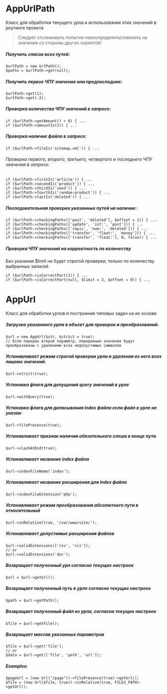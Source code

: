 # AppUrlPath

Класс для обработки текущего урла и использования этих значений в роутинге проекта
> Следует отслеживать попытки переопределить\повлиять на значения со стороны других скриптов!

##### Получить список всех путей:
```
$urlPath = new UrlPath();
$paths = $urlPath->get(null);
```

##### Получить первое ЧПУ значение или предпоследние:
```
$urlPath->get(1);
$urlPath->get(-2);
```

##### Проверка количества ЧПУ значений в запросе:
```
if ($urlPath->getAmount() > 0) { ...
if ($urlPath->amountIs(2)) { ...
```

##### Проверка наличие файла в запросе:
```
if ($urlPath->fileIs('sitemap.xml')) { ...
```

###### Проверка первого, второго, третьего, четвертого и последнего ЧПУ значения в запросе:
```
if ($urlPath->firstIs('article')) { ...
if ($urlPath->secondIs('product')) { ...
if ($urlPath->thirdIs('send')) { ...
if ($urlPath->fourthIs('random-product')) { ...
if ($urlPath->lastIs('deleted')) { ...
```

##### Последовательная проверка указанных путей на наличие:
```
if ($urlPath->checkingPaths(['post', 'deleted'], $offset = 1)) { ...
if ($urlPath->checkingPaths(['update', 'int:', 'post'])) { ...
if ($urlPath->checkingPaths(['topic', 'num:', 'deleted'])) { ...
if ($urlPath->checkingPaths(['transfer', 'float:', 'money'])) { ...
if ($urlPath->checkingPaths(['transfer', 'float:'], 0, false)) { ...
```

##### Проверка ЧПУ значений на корректность по количеству
Без указания $limit не будет строгой проверки, только по количеству выбранных записей
```
if ($urlPath->isCorrectPart(1)) { ...
if ($urlPath->isCorrectPart(null, $limit = 3, $offset = 0)) { ...
```


# AppUrl 
Класс для обработки урлов и построения типовых задач на их основе

##### Загрузка указанного урла в объект для проверок и преобразований. 
```
$url = new AppUrl($str, $strict = true); 
// Если передан второй параметр, переданные значения будут преобразованы с удалением всех недопустимых символов
```

##### Устанавливает режим строгой проверки урла и удаления из него всех лишних значений.
```
$url->strict(true);
```

##### Установка флага для допущения query значений в урле
```
$url->withQuery(true);
```

##### Установка флага для дописывания index файла если файл в урле не указан
```
$url->filePresence(true);
```

##### Устанавливает признак наличия обязательного слеша в конце пути
```
$url->slashAtEnd(true);
```

##### Устанавливает название index файла
```
$url->indexFileName('index');
```

##### Устанавливает название расширения для index файла
```
$url->indexFileExtension('php');
```

##### Устанавливает режим преобразования абсолютного пути в относительный
```
$url->inRelative(true, '/var/www/site/');
```

##### Устанавливает допустимые расширения файлов
```
$url->validExtensions(['csv', 'xls']);
// or
$url->validExtensions('doc');
```

##### Возвращает полученный урл согласно текущих настроек
```
$url = $url->getUrl();
```

##### Возвращает полученный путь в урле согласно текущих настроек
```
$path = $url->getPath();
```

##### Возвращает полученный файл из урла, согласно текущих настроек
```
$file = $url->getFile();
```

##### Возвращает массив указанных параметров
```
$file = $url->get('file');
// or
$data = $url->get(['file', 'path', 'url']);
```

##### Examples:
```
$pageUrl = (new Url("/page"))->filePresence(true)->getUrl();
$file = (new Url($file, true))->inRelative(true, FILES_PATH)->getUrl();
```
